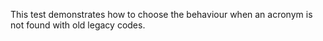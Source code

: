 This test demonstrates how to choose the behaviour when an acronym is not found
with old legacy codes.
